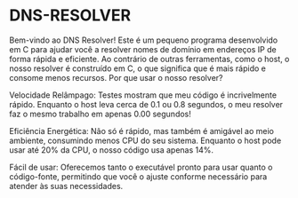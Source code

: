 # DNS-RESOLVER
Bem-vindo ao DNS Resolver! Este é um pequeno programa desenvolvido em C para ajudar você a resolver nomes de domínio em endereços IP de forma rápida e eficiente. Ao contrário de outras ferramentas, como o host, o nosso resolver é construído em C, o que significa que é mais rápido e consome menos recursos.
Por que usar o nosso resolver?

Velocidade Relâmpago: Testes mostram que meu código é incrivelmente rápido. Enquanto o host leva cerca de 0.1 ou 0.8 segundos, o meu resolver faz o mesmo trabalho em apenas 0.00 segundos!

Eficiência Energética: Não só é rápido, mas também é amigável ao meio ambiente, consumindo menos CPU do seu sistema. Enquanto o host pode usar até 20% da CPU, o nosso código usa apenas 14%.

Fácil de usar: Oferecemos tanto o executável pronto para usar quanto o código-fonte, permitindo que você o ajuste conforme necessário para atender às suas necessidades.
